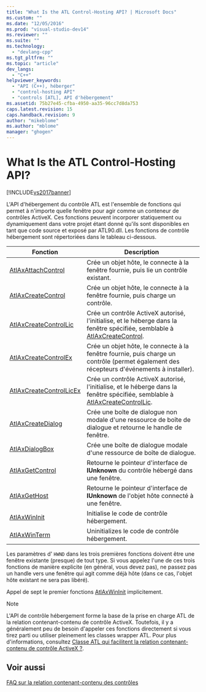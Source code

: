 ```yaml
---
title: "What Is the ATL Control-Hosting API? | Microsoft Docs"
ms.custom: ""
ms.date: "12/05/2016"
ms.prod: "visual-studio-dev14"
ms.reviewer: ""
ms.suite: ""
ms.technology: 
  - "devlang-cpp"
ms.tgt_pltfrm: ""
ms.topic: "article"
dev_langs: 
  - "C++"
helpviewer_keywords: 
  - "API (C++), héberger"
  - "control-hosting API"
  - "controls [ATL], API d'hébergement"
ms.assetid: 75b27e45-cfba-4950-aa35-96cc7d8da753
caps.latest.revision: 15
caps.handback.revision: 9
author: "mikeblome"
ms.author: "mblome"
manager: "ghogen"
---
```

# What Is the ATL Control-Hosting API?
[!INCLUDE[vs2017banner](../assembler/inline/includes/vs2017banner.md)]

L'API d'hébergement du contrôle ATL est l'ensemble de fonctions qui permet à n'importe quelle fenêtre pour agir comme un conteneur de contrôles ActiveX.  Ces fonctions peuvent incorporer statiquement ou dynamiquement dans votre projet étant donné qu'ils sont disponibles en tant que code source et exposé par ATL90.dll.  Les fonctions de contrôle hébergement sont répertoriées dans le tableau ci\-dessous.  
  
|Fonction|Description|  
|--------------|-----------------|  
|[AtlAxAttachControl](../Topic/AtlAxAttachControl.md)|Crée un objet hôte, le connecte à la fenêtre fournie, puis lie un contrôle existant.|  
|[AtlAxCreateControl](../Topic/AtlAxCreateControl.md)|Crée un objet hôte, le connecte à la fenêtre fournie, puis charge un contrôle.|  
|[AtlAxCreateControlLic](../Topic/AtlAxCreateControlLic.md)|Crée un contrôle ActiveX autorisé, l'initialise, et le héberge dans la fenêtre spécifiée, semblable à [AtlAxCreateControl](../Topic/AtlAxCreateControl.md).|  
|[AtlAxCreateControlEx](../Topic/AtlAxCreateControlEx.md)|Crée un objet hôte, le connecte à la fenêtre fournie, puis charge un contrôle \(permet également des récepteurs d'événements à installer\).|  
|[AtlAxCreateControlLicEx](../Topic/AtlAxCreateControlLicEx.md)|Crée un contrôle ActiveX autorisé, l'initialise, et le héberge dans la fenêtre spécifiée, semblable à [AtlAxCreateControlLic](../Topic/AtlAxCreateControlLic.md).|  
|[AtlAxCreateDialog](../Topic/AtlAxCreateDialog.md)|Crée une boîte de dialogue non modale d'une ressource de boîte de dialogue et retourne le handle de fenêtre.|  
|[AtlAxDialogBox](../Topic/AtlAxDialogBox.md)|Crée une boîte de dialogue modale d'une ressource de boîte de dialogue.|  
|[AtlAxGetControl](../Topic/AtlAxGetControl.md)|Retourne le pointeur d'interface de **IUnknown** du contrôle hébergé dans une fenêtre.|  
|[AtlAxGetHost](../Topic/AtlAxGetHost.md)|Retourne le pointeur d'interface de **IUnknown** de l'objet hôte connecté à une fenêtre.|  
|[AtlAxWinInit](../Topic/AtlAxWinInit.md)|Initialise le code de contrôle hébergement.|  
|[AtlAxWinTerm](../Topic/AtlAxWinTerm.md)|Uninitializes le code de contrôle hébergement.|  
  
 Les paramètres d' `HWND` dans les trois premières fonctions doivent être une fenêtre existante \(presque\) de tout type.  Si vous appelez l'une de ces trois fonctions de manière explicite \(en général, vous devez pas\), ne passez pas un handle vers une fenêtre qui agit comme déjà hôte \(dans ce cas, l'objet hôte existant ne sera pas libéré\).  
  
 Appel de sept le premier fonctions [AtlAxWinInit](../Topic/AtlAxWinInit.md) implicitement.  
  
> [!NOTE]
>  L'API de contrôle hébergement forme la base de la prise en charge ATL de la relation contenant\-contenu de contrôle ActiveX.  Toutefois, il y a généralement peu de besoin d'appeler ces fonctions directement si vous tirez parti ou utiliser pleinement les classes wrapper ATL.  Pour plus d'informations, consultez [Classe ATL qui facilitent la relation contenant\-contenu de contrôle ActiveX ?](../atl/which-atl-classes-facilitate-activex-control-containment-q.md).  
  
## Voir aussi  
 [FAQ sur la relation contenant\-contenu des contrôles](../atl/atl-control-containment-faq.md)